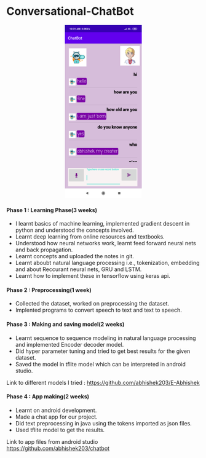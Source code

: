 # Conversational-ChatBot

<p align = "center">
<img src = "/images/chatbot_screen.png" width = "200" height = "450"/>
</p>


#### Phase 1 : Learning Phase(3 weeks)
        
- I learnt basics of machine learning, implemented gradient descent in python and understood the concepts involved. 
- Learnt deep learning from online resources and textbooks. 
- Understood how neural networks work, learnt feed forward neural nets and back propagation.
- Learnt concepts and uploaded the notes in git.
- Learnt aboubt natural language processing i.e., tokenization, embedding and about Reccurant neural nets, GRU and LSTM.
- Learnt how to implement these in tensorflow using keras api.



#### Phase 2 : Preprocessing(1 week)
        
- Collected the dataset, worked on preprocessing the dataset.
- Implented programs to convert speech to text and text to speech.



#### Phase 3 : Making and saving model(2 weeks)
        
- Learnt sequence to sequence modeling in natural language processing and implemented Encoder decoder model.
- Did hyper parameter tuning and tried to get best results for the given dataset.
- Saved the model in tflite model which can be interpreted in android studio.

Link to different models I tried : <https://github.com/abhishek203/E-Abhishek>

#### Phase 4 : App making(2 weeks)
        
- Learnt on android development.
- Made a chat app for our project.
- Did text preprocessing in java  using the tokens imported as json files.
- Used tflite model to get the results.


Link to app files from android studio
<https://github.com/abhishek203/chatbot>
